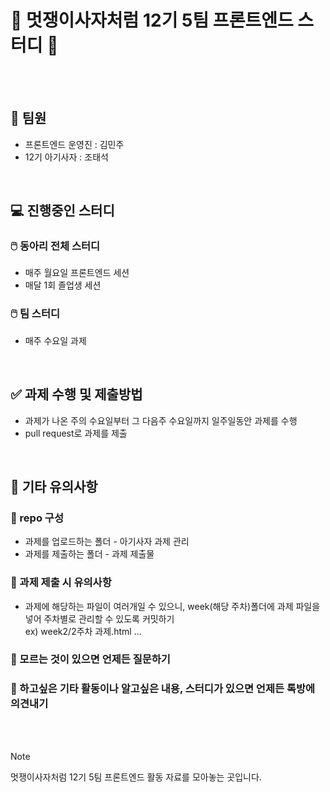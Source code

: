# 🦁 멋쟁이사자처럼 12기 5팀 프론트엔드 스터디 🦁

<br>
<br>

## 🦁 팀원
- 프론트엔드 운영진 : 김민주
- 12기 아기사자 : 조태석
<br>

## 💻 진행중인 스터디
### 🖱️ 동아리 전체 스터디
  - 매주 월요일 프론트엔드 세션
  - 매달 1회 졸업생 세션
### 🖱️ 팀 스터디
  - 매주 수요일 과제
<br>

## ✅ 과제 수행 및 제출방법
  - 과제가 나온 주의 수요일부터 그 다음주 수요일까지 일주일동안 과제를 수행
  - pull request로 과제를 제출
<br>

## 🐹 기타 유의사항
  ### 💫 repo 구성
  - 과제를 업로드하는 폴더 - 아기사자 과제 관리
  - 과제를 제출하는 폴더 - 과제 제출물
  ### 💫 과제 제출 시 유의사항
  - 과제에 해당하는 파일이 여러개일 수 있으니, week(해당 주차)폴더에 과제 파일을 넣어 주차별로 관리할 수 있도록 커밋하기 <br>
    ex) week2/2주차 과제.html ...
  ### 💫 모르는 것이 있으면 언제든 질문하기
  ### 💫 하고싶은 기타 활동이나 알고싶은 내용, 스터디가 있으면 언제든 톡방에 의견내기
<br>
<br>

> [!NOTE]
> 멋쟁이사자처럼 12기 5팀 프론트엔드 활동 자료를 모아놓는 곳입니다.

